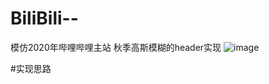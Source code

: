 # BiliBili--
模仿2020年哔哩哔哩主站 秋季高斯模糊的header实现
![image](https://user-images.githubusercontent.com/82202033/175847731-dc1bccf4-63cc-4e59-ab03-184a3b459e5a.png)

#实现思路
